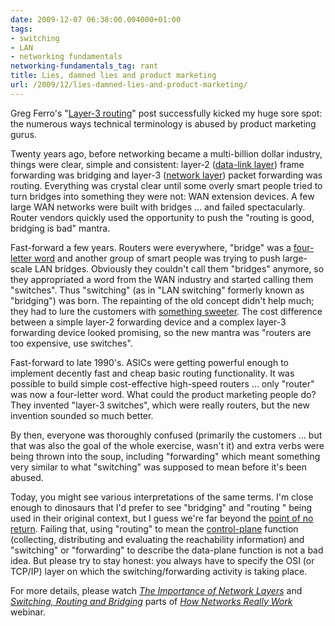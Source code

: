 ```yaml
---
date: 2009-12-07 06:38:00.004000+01:00
tags:
- switching
- LAN
- networking fundamentals
networking-fundamentals_tag: rant
title: Lies, damned lies and product marketing
url: /2009/12/lies-damned-lies-and-product-marketing/
---
```

Greg Ferro's "[Layer-3 routing](http://etherealmind.com/network-dictionary-layer-3-routing/)" post successfully kicked my huge sore spot: the numerous ways technical terminology is abused by product marketing gurus.

Twenty years ago, before networking became a multi-billion dollar industry, things were clear, simple and consistent: layer-2 ([data-link layer](http://en.wikipedia.org/wiki/Data_Link_Layer)) frame forwarding was bridging and layer-3 ([network layer](http://en.wikipedia.org/wiki/Network_Layer)) packet forwarding was routing. Everything was crystal clear until some overly smart people tried to turn bridges into something they were not: WAN extension devices. A few large WAN networks were built with bridges ... and failed spectacularly. Router vendors quickly used the opportunity to push the "routing is good, bridging is bad" mantra.
<!--more-->
Fast-forward a few years. Routers were everywhere, "bridge" was a [four-letter word](http://en.wikipedia.org/wiki/Four-letter_word) and another group of smart people was trying to push large-scale LAN bridges. Obviously they couldn't call them "bridges" anymore, so they appropriated a word from the WAN industry and started calling them "switches". Thus "switching" (as in "LAN switching" formerly known as "bridging") was born. The repainting of the old concept didn't help much; they had to lure the customers with [something sweeter](http://www.eastoftheweb.com/short-stories/UBooks/HanGre.shtml). The cost difference between a simple layer-2 forwarding device and a complex layer-3 forwarding device looked promising, so the new mantra was "routers are too expensive, use switches".

Fast-forward to late 1990's. ASICs were getting powerful enough to implement decently fast and cheap basic routing functionality. It was possible to build simple cost-effective high-speed routers ... only "router" was now a four-letter word. What could the product marketing people do? They invented "layer-3 switches", which were really routers, but the new invention sounded so much better.

By then, everyone was thoroughly confused (primarily the customers ... but that was also the goal of the whole exercise, wasn't it) and extra verbs were being thrown into the soup, including "forwarding" which meant something very similar to what "switching" was supposed to mean before it's been abused.

Today, you might see various interpretations of the same terms. I'm close enough to dinosaurs that I'd prefer to see "bridging" and "routing " being used in their original context, but I guess we're far beyond the [point of no return](http://en.wikipedia.org/wiki/Point_of_no_return). Failing that, using "routing" to mean the [control-plane](/2013/08/management-control-and-data-planes-in/) function (collecting, distributing and evaluating the reachability information) and "switching" or "forwarding" to describe the data-plane function is not a bad idea. But please try to stay honest: you always have to specify the OSI (or TCP/IP) layer on which the switching/forwarding activity is taking place.

For more details, please watch *[The Importance of Network Layers](https://my.ipspace.net/bin/list?id=Net101#LAYERS)* and *[Switching, Routing and Bridging](https://my.ipspace.net/bin/list?id=Net101#SWITCH)* parts of *[How Networks Really Work](https://www.ipspace.net/How_Networks_Really_Work)* webinar.
